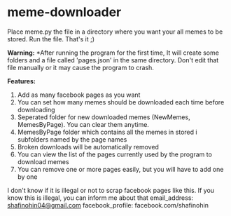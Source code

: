 # meme-downloader

Place meme.py the file in a directory where you want your all memes to be stored.
Run the file. That's it ;)

<b>Warning:</b>
*After running the program for the first time, It will create some folders and a file called 'pages.json' in the same directory. Don't edit that file manually or it may cause the program to crash.


<b>Features:</b>
1) Add as many facebook pages as you want
2) You can set how many memes should be downloaded each time before downloading
3) Seperated folder for new downloaded memes (NewMemes, MemesByPage). You can clear them anytime.
4) MemesByPage folder which contains all the memes in stored i subfolders named by the page names
5) Broken downloads will be automatically removed
6) You can view the list of the pages currently used by the program to download memes
7) You can remove one or more pages easily, but you will have to add one by one



I don't know if it is illegal or not to scrap facebook pages like this. If you know this is illegal, you can inform me about that
email_address: shafinohin04@gmail.com
facebook_profile: facebook.com/shafinohin


